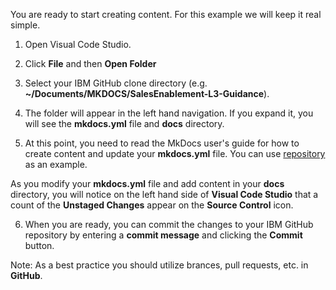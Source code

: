 You are ready to start creating content.  For this example we will keep it real simple.

1. Open Visual Code Studio.
2. Click **File** and then **Open Folder**
3. Select your IBM GitHub clone directory (e.g. **~/Documents/MKDOCS/SalesEnablement-L3-Guidance**).
4. The folder will appear in the left hand navigation.  If you expand it, you will see the **mkdocs.yml** file and **docs** directory.

5. At this point, you need to read the MkDocs user's guide for how to create content and update your **mkdocs.yml** file.  You can use <a href="https://github.com/IBM/SalesEnablement-L3-Guidance" target="_blank">repository</a> as an example.

As you modify your **mkdocs.yml** file and add content in your **docs** directory, you will notice on the left hand side of **Visual Code Studio** that a count of the **Unstaged Changes** appear on the **Source Control** icon.  

6. When you are ready, you can commit the changes to your IBM GitHub repository by entering a **commit message** and clicking the **Commit** button.

Note: As a best practice you should utilize brances, pull requests, etc. in **GitHub**. 

